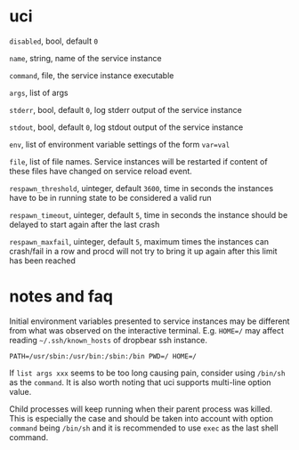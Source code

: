 # uci

`disabled`, bool, default `0`

`name`, string, name of the service instance

`command`, file, the service instance executable

`args`, list of args

`stderr`, bool, default `0`, log stderr output of the service instance

`stdout`, bool, default `0`, log stdout output of the service instance

`env`, list of environment variable settings of the form `var=val`

`file`, list of file names.  Service instances will be restarted if content of
these files have changed on service reload event.

`respawn_threshold`, uinteger, default `3600`, time in seconds the instances
have to be in running state to be considered a valid run

`respawn_timeout`, uinteger, default `5`, time in seconds the instance should
be delayed to start again after the last crash

`respawn_maxfail`, uinteger, default `5`, maximum times the instances can
crash/fail in a row and procd will not try to bring it up again after this
limit has been reached

# notes and faq

Initial environment variables presented to service instances may be different
from what was observed on the interactive terminal.  E.g. `HOME=/` may affect
reading `~/.ssh/known_hosts` of dropbear ssh instance.

	PATH=/usr/sbin:/usr/bin:/sbin:/bin PWD=/ HOME=/

If `list args xxx` seems to be too long causing pain, consider using `/bin/sh`
as the `command`.  It is also worth noting that uci supports multi-line option
value.

Child processes will keep running when their parent process was killed.  This
is especially the case and should be taken into account with option `command`
being `/bin/sh` and it is recommended to use `exec` as the last shell command.
